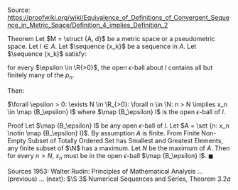 # 

Source: https://proofwiki.org/wiki/Equivalence_of_Definitions_of_Convergent_Sequence_in_Metric_Space/Definition_4_implies_Definition_2

Theorem
Let $M = \struct {A, d}$ be a metric space or a pseudometric space.
Let $l \in A$.
Let $\sequence {x_k}$ be a sequence in $A$.
Let $\sequence {x_k}$ satisfy:

for every $\epsilon \in \R{>0}$, the open $\epsilon$-ball about $l$ contains all but finitely many of the $p_n$.

Then:

$\forall \epsilon > 0: \exists N \in \R_{>0}: \forall n \in \N: n > N \implies x_n \in \map {B_\epsilon} l$
where $\map {B_\epsilon} l$ is the open $\epsilon$-ball of $l$.


Proof
Let $\map {B_\epsilon} l$ be any open $\epsilon$-ball of $l$.
Let $A = \set {n: x_n \notin \map {B_\epsilon} l}$.
By assumption $A$ is finite.
From Finite Non-Empty Subset of Totally Ordered Set has Smallest and Greatest Elements, any finite subset of $\N$ has a maximum.
Let $N$ be the maximum of $A$.
Then for every $n > N$, $x_n$ must be in the open $\epsilon$-ball $\map {B_\epsilon} l$.
$\blacksquare$


Sources
1953: Walter Rudin: Principles of Mathematical Analysis ... (previous) ... (next): $\S 3$ Numerical Sequences and Series, Theorem $3.2a$




